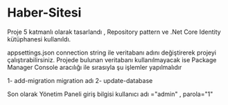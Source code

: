 # Haber-Sitesi
Proje 5 katmanlı olarak tasarlandı , Repository pattern ve  .Net Core Identity kütüphanesi kullanıldı.

appsettings.json connection string ile veritabanı adını değiştirerek projeyi çalıştırabilirsiniz.
Projede bulunan veritabanı kullanılmayacak ise Package Manager Console aracılığı ile sırasıyla şu işlemler yapılmalıdır

1- add-migration migration adı
2- update-database

Son olarak Yönetim Paneli giriş bilgisi kullanıcı adı ="admin" , parola="1"
